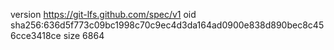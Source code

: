 version https://git-lfs.github.com/spec/v1
oid sha256:636d5f773c09bc1998c70c9ec4d3da164ad0900e838d890bec8c456cce3418ce
size 6864
